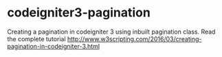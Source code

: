 # codeigniter3-pagination
Creating a pagination in codeigniter 3 using inbuilt pagination class. Read the complete tutorial <a href="http://www.w3scripting.com/2016/03/creating-pagination-in-codeigniter-3.html">http://www.w3scripting.com/2016/03/creating-pagination-in-codeigniter-3.html</a>
